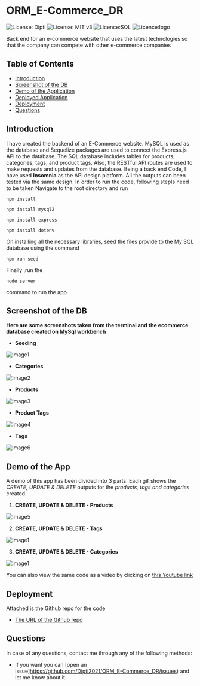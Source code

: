 # ORM_E-Commerce_DR

![License: Dipti](https://img.shields.io/badge/Coder-Dipti'sCode-yellow.svg)
![License: MIT v3](https://img.shields.io/badge/License-MIT-red.svg)
![Licence:SQL](https://img.shields.io/badge/DB-MySql-green.svg)
![Licence:logo](https://img.shields.io/badge/Package-Sequelize-orange.svg)


Back end for an e-commerce website that uses the latest technologies so that the company can compete with other e-commerce companies
## Table of Contents
* [Introduction](#introduction)
* [Screenshot of the DB](#db)
* [Demo of the Application](#demo)
* [Deployed Application](#web)
* [Deployment](#installations)
* [Questions](#ques)

 ## Introduction 
I have created the backend of an E-Commerce website. MySQL is used as the database and Sequelize packages are used to connect the Express.js API to the database. The SQL database includes tables for products, categories, tags, and product tags. Also, the RESTful API routes are used to make requests and updates from the database. Being a back end Code, I have used __Insomnia__ as the API design platform. All the outputs can been tested via the same design.
 In order to run the code, following stepls need to be taken 
  Navigate to the root directory and run 
  ```
npm install
```

 ```
npm install mysql2
```

 ```
npm install express
```

 ```
npm install dotenv

```
  On installing all the necessary libraries, seed the files provide to the My SQL database using the command
   ```
npm run seed

```
Finally ,run the 
   ```
node server 

```
command to run the app

 ## Screenshot of the DB
 
 __Here are some screenshots taken from the terminal and the ecommerce database created on MySql workbench__
 
  * __Seeding__
  
 ![image1](Assets/seed.png)
 
 
  * __Categories__
  
  ![image2](Assets/cat.png)
  
 
   * __Products__
   
  ![image3](Assets/product.png)
  
  
   * __Product Tags__
   
  ![image4](Assets/prodtag.png)
  
  
  * __Tags__
  
  ![image6](Assets/tag.png)
  
 
 ## Demo of the App
 A demo of this app has been divided into 3 parts. Each gif shows the _CREATE, UPDATE & DELETE_ outputs for the _products, tags and categories_ created.
 
 1. __CREATE, UPDATE & DELETE - Products__
 
 ![image5](Assets/products.gif)
 
 2. __CREATE, UPDATE & DELETE - Tags__
 
 ![image1](Assets/products.gif)
 
  3. __CREATE, UPDATE & DELETE - Categories__
  
 ![image1](Assets/categories.gif)
 
 You can also view the same code as a video by clicking on [this Youtube link](https://www.youtube.com/watch?v=AwkMgw_AwpU)

 

 
 ## Deployment
 Attached is the Github repo for the code
   * [The URL of the Github repo](https://github.com/Dipti2021/ORM_E-Commerce_DR)
   

 ## Questions
In case of any questions, contact me through any of the following methods:
 * If you want you can [open an issue]https://github.com/Dipti2021/ORM_E-Commerce_DR/issues) and let me know about it.


    
